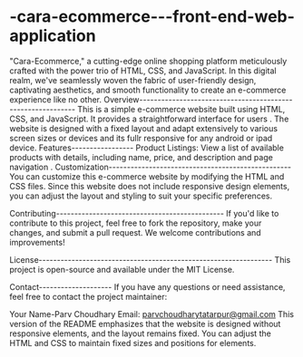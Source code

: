 # -cara-ecommerce---front-end-web-application
"Cara-Ecommerce," a cutting-edge online shopping platform meticulously crafted with the power trio of HTML, CSS, and JavaScript. In this digital realm, we've seamlessly woven the fabric of user-friendly design, captivating aesthetics, and smooth functionality to create an e-commerce experience like no other.
Overview------------------------------------------------------------
This is a simple e-commerce website built using HTML, CSS, and JavaScript. It provides a straightforward interface for users . 
The website is designed with a fixed layout and adapt extensively to various screen sizes or devices and its fullr responsive for any android or ipad device.
Features-----------------
Product Listings: View a list of available products with details, including name, price, and description and page navigation .
Customization--------------------------------------------------
You can customize this e-commerce website by modifying the HTML and CSS files. Since this website does not include responsive design elements, you can adjust the layout and styling to suit your specific preferences.

Contributing----------------------------------------------
If you'd like to contribute to this project, feel free to fork the repository, make your changes, and submit a pull request. We welcome contributions and improvements!

License----------------------------------------------------------------
This project is open-source and available under the MIT License.

Contact--------------------
If you have any questions or need assistance, feel free to contact the project maintainer:

Your Name-Parv Choudhary
Email: parvchoudharytatarpur@gmail.com
This version of the README emphasizes that the website is designed without responsive elements, and the layout remains fixed. You can adjust the HTML and CSS to maintain fixed sizes and positions for elements.
